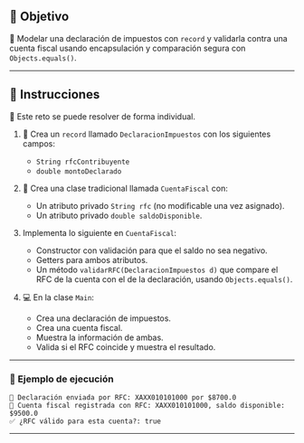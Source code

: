 

## 🎯 Objetivo

📄 Modelar una declaración de impuestos con `record` y validarla contra una cuenta fiscal usando encapsulación y comparación segura con `Objects.equals()`.

---

## 📝 Instrucciones

👤 Este reto se puede resolver de forma individual.

1. 📄 Crea un `record` llamado `DeclaracionImpuestos` con los siguientes campos:
    - `String rfcContribuyente`
    - `double montoDeclarado`

2. 💼 Crea una clase tradicional llamada `CuentaFiscal` con:
    - Un atributo privado `String rfc` (no modificable una vez asignado).
    - Un atributo privado `double saldoDisponible`.

3. Implementa lo siguiente en `CuentaFiscal`:
    - Constructor con validación para que el saldo no sea negativo.
    - Getters para ambos atributos.
    - Un método `validarRFC(DeclaracionImpuestos d)` que compare el RFC de la cuenta con el de la declaración, usando `Objects.equals()`.

4. 💻 En la clase `Main`:
    - Crea una declaración de impuestos.
    - Crea una cuenta fiscal.
    - Muestra la información de ambas.
    - Valida si el RFC coincide y muestra el resultado.

---

### 📌 Ejemplo de ejecución

```plaintext
📄 Declaración enviada por RFC: XAXX010101000 por $8700.0
🏦 Cuenta fiscal registrada con RFC: XAXX010101000, saldo disponible: $9500.0
✅ ¿RFC válido para esta cuenta?: true
```

---
